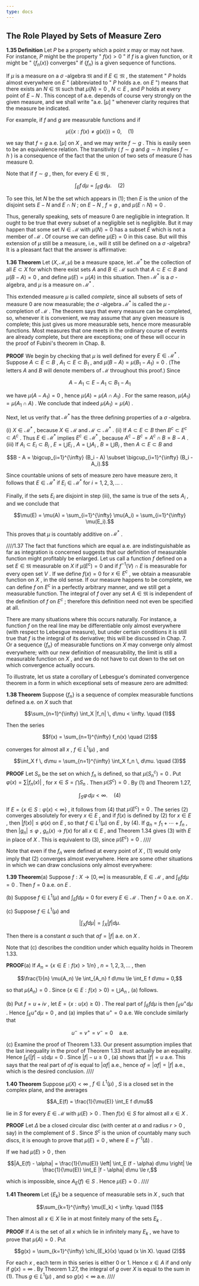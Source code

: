```yaml
---
type: docs
---
```

## The Role Played by Sets of Measure Zero

**1.35 Definition** Let  $P$  be a property which a point  $x$  may or may not have. For instance,  $P$  might be the property " $f(x) > 0$ " if  $f$  is a given function, or it might be " $\{f_n(x)\}$  converges" if  $\{f_n\}$  is a given sequence of functions.

If  $\mu$  is a measure on a  $\sigma$ -algebra  $\mathfrak{M}$  and if  $E \in \mathfrak{M}$ , the statement " $P$  holds almost everywhere on  $E$ " (abbreviated to " $P$  holds a.e. on  $E$ ") means that there exists an  $N \in \mathfrak{M}$  such that  $\mu(N) = 0$ ,  $N \subset E$ , and  $P$  holds at every point of  $E - N$ . This concept of a.e. depends of course very strongly on the given measure, and we shall write "a.e.  $[\mu]$ " whenever clarity requires that the measure be indicated.

For example, if  $f$  and  $g$  are measurable functions and if

$$\mu(\{x: f(x) \ne g(x)\}) = 0, \quad (1)$$

we say that  $f = g$  a.e.  $[\mu]$  on  $X$ , and we may write  $f \sim g$ . This is easily seen to be an equivalence relation. The transitivity ( $f \sim g$  and  $g \sim h$  implies  $f \sim h$ ) is a consequence of the fact that the union of two sets of measure 0 has measure 0.

Note that if  $f \sim g$ , then, for every  $E \in \mathfrak{M}$ ,

$$\int_E f \, d\mu = \int_E g \, d\mu. \quad (2)$$

To see this, let  $N$  be the set which appears in (1); then  $E$  is the union of the disjoint sets  $E - N$  and  $E \cap N$ ; on  $E - N$ ,  $f = g$ , and  $\mu(E \cap N) = 0$ .

Thus, generally speaking, sets of measure 0 are negligible in integration. It ought to be true that every subset of a negligible set is negligible. But it may happen that some set  $N \in \mathcal{M}$  with  $\mu(N) = 0$  has a subset  $E$  which is not a member of  $\mathcal{M}$ . Of course we can define  $\mu(E) = 0$  in this case. But will this extension of  $\mu$  still be a measure, i.e., will it still be defined on a  $\sigma$ -algebra? It is a pleasant fact that the answer is affirmative:

**1.36 Theorem** Let  $(X, \mathcal{M}, \mu)$  be a measure space, let  $\mathcal{M}^*$  be the collection of all  $E \subset X$  for which there exist sets  $A$  and  $B \in \mathcal{M}$  such that  $A \subset E \subset B$  and  $\mu(B - A) = 0$ , and define  $\mu(E) = \mu(A)$  in this situation. Then  $\mathcal{M}^*$  is a  $\sigma$ -algebra, and  $\mu$  is a measure on  $\mathcal{M}^*$ .

This extended measure  $\mu$  is called *complete*, since all subsets of sets of measure 0 are now measurable; the  $\sigma$ -algebra  $\mathcal{M}^*$  is called the  $\mu$ -completion of  $\mathcal{M}$ . The theorem says that every measure can be completed, so, whenever it is convenient, we may assume that any given measure is complete; this just gives us more measurable sets, hence more measurable functions. Most measures that one meets in the ordinary course of events are already complete, but there are exceptions; one of these will occur in the proof of Fubini's theorem in Chap. 8.

**PROOF** We begin by checking that  $\mu$  is well defined for every  $E \in \mathcal{M}^*$ . Suppose  $A \subset E \subset B$ ,  $A_1 \subset E \subset B_1$ , and  $\mu(B - A) = \mu(B_1 - A_1) = 0$ . (The letters  $A$  and  $B$  will denote members of  $\mathcal{M}$  throughout this proof.) Since

$$A - A_1 \subset E - A_1 \subset B_1 - A_1$$

we have  $\mu(A - A_1) = 0$ , hence  $\mu(A) = \mu(A \cap A_1)$ . For the same reason,  $\mu(A_1) = \mu(A_1 \cap A)$ . We conclude that indeed  $\mu(A_1) = \mu(A)$ .

Next, let us verify that  $\mathcal{M}^*$  has the three defining properties of a  $\sigma$ -algebra.

(i)  $X \in \mathcal{M}^*$ , because  $X \in \mathcal{M}$  and  $\mathcal{M} \subset \mathcal{M}^*$ .
(ii) If  $A \subset E \subset B$  then  $B^c \subset E^c \subset A^c$ . Thus  $E \in \mathcal{M}^*$  implies  $E^c \in \mathcal{M}^*$ , because
 $A^c - B^c = A^c \cap B = B - A$ .
(iii) If  $A_i \subset E_i \subset B_i$ ,  $E = \bigcup E_i$ ,  $A = \bigcup A_i$ ,  $B = \bigcup B_i$ , then  $A \subset E \subset B$  and

$$B - A = \bigcup_{i=1}^{\infty} (B_i - A) \subset \bigcup_{i=1}^{\infty} (B_i - A_i).$$

Since countable unions of sets of measure zero have measure zero, it follows that  $E \in \mathcal{M}^*$  if  $E_i \in \mathcal{M}^*$  for  $i = 1, 2, 3, \dots$ .

Finally, if the sets  $E_i$  are disjoint in step (iii), the same is true of the sets  $A_i$ , and we conclude that

$$\mu(E) = \mu(A) = \sum_{i=1}^{\infty} \mu(A_i) = \sum_{i=1}^{\infty} \mu(E_i).$$

This proves that  $\mu$  is countably additive on  $\mathcal{M}^*$ .

////1.37 The fact that functions which are equal a.e. are indistinguishable as far as integration is concerned suggests that our definition of measurable function might profitably be enlarged. Let us call a function  $f$  defined on a set  $E \in \mathfrak{M}$  measurable on  $X$  if  $\mu(E^c) = 0$  and if  $f^{-1}(V) \cap E$  is measurable for every open set  $V$ . If we define  $f(x) = 0$  for  $x \in E^c$ , we obtain a measurable function on  $X$ , in the old sense. If our measure happens to be complete, we can define  $f$  on  $E^c$  in a perfectly arbitrary manner, and we still get a measurable function. The integral of  $f$  over any set  $A \in \mathfrak{M}$  is independent of the definition of  $f$  on  $E^c$ ; therefore this definition need not even be specified at all.

There are many situations where this occurs naturally. For instance, a function  $f$  on the real line may be differentiable only almost everywhere (with respect to Lebesgue measure), but under certain conditions it is still true that  $f$  is the integral of its derivative; this will be discussed in Chap. 7. Or a sequence  $\{f_n\}$  of measurable functions on  $X$  may converge only almost everywhere; with our new definition of measurability, the limit is still a measurable function on  $X$ , and we do not have to cut down to the set on which convergence actually occurs.

To illustrate, let us state a corollary of Lebesgue's dominated convergence theorem in a form in which exceptional sets of measure zero are admitted:

**1.38 Theorem** Suppose  $\{f_n\}$  is a sequence of complex measurable functions defined a.e. on  $X$  such that

$$\sum_{n=1}^{\infty} \int_X |f_n| \, d\mu < \infty. \quad (1)$$

Then the series

$$f(x) = \sum_{n=1}^{\infty} f_n(x) \quad (2)$$

converges for almost all  $x$ ,  $f \in L^1(\mu)$ , and

$$\int_X f \, d\mu = \sum_{n=1}^{\infty} \int_X f_n \, d\mu. \quad (3)$$

**PROOF** Let  $S_n$  be the set on which  $f_n$  is defined, so that  $\mu(S_n^c) = 0$ . Put  $\varphi(x) = \sum |f_n(x)|$ , for  $x \in S = \bigcap S_n$ . Then  $\mu(S^c) = 0$ . By (1) and Theorem 1.27,

$$\int_S \varphi \, d\mu < \infty. \quad (4)$$

If  $E = \{x \in S: \varphi(x) < \infty\}$ , it follows from (4) that  $\mu(E^c) = 0$ . The series (2) converges absolutely for every  $x \in E$ , and if  $f(x)$  is defined by (2) for  $x \in E$ , then  $|f(x)| \le \varphi(x)$  on  $E$ , so that  $f \in L^1(\mu)$  on  $E$ , by (4). If  $g_n = f_1 + \cdots + f_n$ , then  $|g_n| \le \varphi$ ,  $g_n(x) \to f(x)$  for all  $x \in E$ , and Theorem 1.34 gives (3) with  $E$  in place of  $X$ . This is equivalent to (3), since  $\mu(E^c) = 0$ . ////

Note that even if the  $f_n$  were defined at every point of  $X$ , (1) would only imply that (2) converges almost everywhere. Here are some other situations in which we can draw conclusions only almost everywhere:

**1.39 Theorem**(a) Suppose  $f: X \to [0, \infty]$  is measurable,  $E \in \mathcal{M}$ , and  $\int_E f d\mu = 0$ . Then  $f = 0$  a.e. on  $E$ .

(b) Suppose  $f \in L^1(\mu)$  and  $\int_E f d\mu = 0$  for every  $E \in \mathcal{M}$ . Then  $f = 0$  a.e. on  $X$ .

(c) Suppose  $f \in L^1(\mu)$  and

$$\left| \int_X f d\mu \right| = \int_X |f| d\mu.$$

Then there is a constant  $\alpha$  such that  $\alpha f = |f|$  a.e. on  $X$ .

Note that (c) describes the condition under which equality holds in Theorem 1.33.

**PROOF**(a) If  $A_n = \{x \in E: f(x) > 1/n\}$ ,  $n = 1, 2, 3, \dots$ , then

$$\frac{1}{n} \mu(A_n) \le \int_{A_n} f d\mu \le \int_E f d\mu = 0,$$

so that  $\mu(A_n) = 0$ . Since  $\{x \in E: f(x) > 0\} = \bigcup A_n$ , (a) follows.

(b) Put  $f = u + iv$ , let  $E = \{x: u(x) \ge 0\}$ . The real part of  $\int_E f d\mu$  is then  $\int_E u^+ d\mu$ . Hence  $\int_E u^+ d\mu = 0$ , and (a) implies that  $u^+ = 0$  a.e. We conclude similarly that

$$u^- = v^+ = v^- = 0 \quad \text{a.e.}$$

(c) Examine the proof of Theorem 1.33. Our present assumption implies that the last inequality in the proof of Theorem 1.33 must actually be an equality. Hence  $\int_E (|f| - u) d\mu = 0$ . Since  $|f| - u \ge 0$ , (a) shows that  $|f| = u$  a.e. This says that the real part of  $\alpha f$  is equal to  $|\alpha f|$  a.e., hence  $\alpha f = |\alpha f| = |f|$  a.e., which is the desired conclusion. ////

**1.40 Theorem** Suppose  $\mu(X) < \infty$ ,  $f \in L^1(\mu)$ ,  $S$  is a closed set in the complex plane, and the averages

$$A_E(f) = \frac{1}{\mu(E)} \int_E f d\mu$$

lie in  $S$  for every  $E \in \mathcal{M}$  with  $\mu(E) > 0$ . Then  $f(x) \in S$  for almost all  $x \in X$ .

**PROOF** Let  $\Delta$  be a closed circular disc (with center at  $\alpha$  and radius  $r > 0$ , say) in the complement of  $S$ . Since  $S^c$  is the union of countably many such discs, it is enough to prove that  $\mu(E) = 0$ , where  $E = f^{-1}(\Delta)$ .

If we had  $\mu(E) > 0$ , then

$$|A_E(f) - \alpha| = \frac{1}{\mu(E)} \left| \int_E (f - \alpha) d\mu \right| \le \frac{1}{\mu(E)} \int_E |f - \alpha| d\mu \le r,$$

which is impossible, since  $A_E(f) \in S$ . Hence  $\mu(E) = 0$ . ////

**1.41 Theorem** Let  $\{E_k\}$  be a sequence of measurable sets in  $X$ , such that

$$\sum_{k=1}^{\infty} \mu(E_k) < \infty. \quad (1)$$

Then almost all  $x \in X$  lie in at most finitely many of the sets  $E_k$ .

**PROOF** If  $A$  is the set of all  $x$  which lie in infinitely many  $E_k$ , we have to prove that  $\mu(A) = 0$ . Put

$$g(x) = \sum_{k=1}^{\infty} \chi_{E_k}(x) \quad (x \in X). \quad (2)$$

For each  $x$ , each term in this series is either 0 or 1. Hence  $x \in A$  if and only if  $g(x) = \infty$ . By Theorem 1.27, the integral of  $g$  over  $X$  is equal to the sum in (1). Thus  $g \in L^1(\mu)$ , and so  $g(x) < \infty$  a.e. ////
